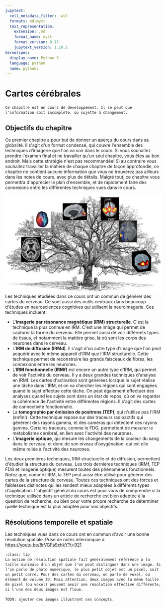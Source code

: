 ```yaml
---
jupytext:
  cell_metadata_filter: -all
  formats: md:myst
  text_representation:
    extension: .md
    format_name: myst
    format_version: 0.13
    jupytext_version: 1.10.3
kernelspec:
  display_name: Python 3
  language: python
  name: python3
---
```


# Cartes cérébrales

```{warning}
Ce chapitre est en cours de développement. Il se peut que l'information soit incomplète, ou sujette à changement.
```

## Objectifs du chapitre
Ce premier chapitre a pour but de donner un aperçu du cours dans sa globalité. Il s'agit d'un format condensé, qui couvre l'ensemble des techniques d'imagerie que l'on va voir dans le cours. Si vous souhaitez prendre l'examen final et ne travailler qu'un seul chapitre, vous êtes au bon endroit. Mais cette stratégie n'est pas recommandée! Si au contraire vous souhaitez travailler la matière de chaque chapitre de façon approfondie, ce chapitre ne contient aucune information que vous ne trouverez pas ailleurs dans les notes de cours, avec plus de détails. Malgré tout, ce chapitre vous permettra d'apprécier le plan d'ensemble, et de rapidement faire des connexions entre les différentes techniques vues dans le cours.


![Cartes cérébrales](./images/fig_cartes_cerebrales.png)
Les techniques étudiées dans ce cours ont un commun de générer des cartes du cerveau. Ce sont aussi des outils centraux dans beaucoup d'études en neurosciences cognitives qui utilisent la neuroimagerie. Ces techniques incluent:
 * L'**imagerie par résonance magnétique (IRM) structurelle**. C'est la technique la plus connue en IRM. C'est une image qui permet de capturer la forme du cerveau. Elle permet aussi de voir différents types de tissus, et notamment la matière grise, là où sont les corps des neurones dans le cerveau.
 * L'**IRM de diffusion (IRMd)**. Il s'agit d'un autre type d'image que l'on peut acquérir avec le même appareil d'IRM que l'IRM structurelle. Cette technique permet de reconstruire les grands faisceaux de fibres, les connexions entre les neurones.
 * L'**IRM fonctionnelle (IRMf)** est encore un autre type d'IRM, qui permet de voir l'activité du cerveau. Il y a deux grandes techniques d'analyse en IRMf. Les cartes d'activation sont générées lorsque le sujet réalise une tâche dans l'IRM, et on va chercher les régions qui sont engagées quand le sujet effectue cette tâche. On peut également effectuer des analyses quand les sujets sont dans un état de repos, où on va regarder la cohérence de l'activité entre différentes régions. Il s'agit des cartes de connectivité fonctionnelle.  
 * La **tomographie par émission de positrons (TEP)**, qui n'utilise pas l'IRM (enfin!). Cette technique repose sur des traceurs radioactifs qui génèrent des rayons gamma, et des caméras qui détectent ces rayons gamma. Certains traceurs, comme le FDG, permettent de mesurer le métabolisme cérébral, en lien avec l'activité des neurones.
 * L'**imagerie optique**, qui mesure les changements de la couleur du sang dans le cerveau, et donc de son niveau d'oxygénation, qui est elle même reliée à l'activité des neurones.

 Les deux premières techniques, IRM structurelle et de diffusion, permettent d'étudier la structure du cerveau. Les trois dernières techniques (IRMf, TEP FDG et imagerie optique) mesurent toutes des phénomènes fonctionnels. Notez que, comme l'IRM, la TEP peut aussi être utilisé pour générer des cartes de la structure du cerveau. Toutes ces techniques ont des forces et faiblesses distinctes qui les rendent mieux adaptées à différents types d'application. L'objectif général du cours est pour vous de comprendre si la technique utilisée dans un article de recherche est bien adaptée à la question de recherche, ou bien pour votre propre recherche de déterminer quelle technique est la plus adaptée pour vos objectifs.

 ## Résolutions temporelle et spatiale
Les techniques vues dans ce cours ont en commun d'avoir une bonne résolution spatiale. Prise de notes interrompue à https://youtu.be/8rVGFa9xhkY?t=921

```{admonition} La résolution spatiale
:class: tip
La notion de résolution spatiale fait généralement référence à la taille minimale d'un objet que l'on peut distinguer dans une image. Si l'on parle de photo numérique, le plus petit objet est un pixel, soit un petit carré. Pour des cartes du cerveau, on parle de voxel, ou élément de volume 3D. Mais attention, deux images avec la même taille de pixel (ou voxel) peuvent avoir une résolution effective différente, si l'une des deux images est floue.

TODO: ajouter des images illustrant ces concepts.
```
